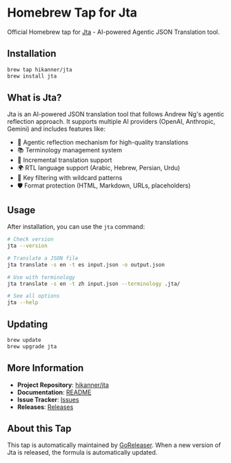 # Homebrew Tap for Jta

Official Homebrew tap for [Jta](https://github.com/hikanner/jta) - AI-powered Agentic JSON Translation tool.

## Installation

```bash
brew tap hikanner/jta
brew install jta
```

## What is Jta?

Jta is an AI-powered JSON translation tool that follows Andrew Ng's agentic reflection approach. It supports multiple AI providers (OpenAI, Anthropic, Gemini) and includes features like:

- 🤖 Agentic reflection mechanism for high-quality translations
- 📚 Terminology management system
- 🔄 Incremental translation support
- 🌍 RTL language support (Arabic, Hebrew, Persian, Urdu)
- 🎯 Key filtering with wildcard patterns
- 🛡️ Format protection (HTML, Markdown, URLs, placeholders)

## Usage

After installation, you can use the `jta` command:

```bash
# Check version
jta --version

# Translate a JSON file
jta translate -s en -t es input.json -o output.json

# Use with terminology
jta translate -s en -t zh input.json --terminology .jta/

# See all options
jta --help
```

## Updating

```bash
brew update
brew upgrade jta
```

## More Information

- **Project Repository**: [hikanner/jta](https://github.com/hikanner/jta)
- **Documentation**: [README](https://github.com/hikanner/jta#readme)
- **Issue Tracker**: [Issues](https://github.com/hikanner/jta/issues)
- **Releases**: [Releases](https://github.com/hikanner/jta/releases)

## About this Tap

This tap is automatically maintained by [GoReleaser](https://goreleaser.com/). When a new version of Jta is released, the formula is automatically updated.

